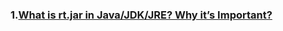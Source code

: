 ### 1.[What is rt.jar in Java/JDK/JRE? Why it’s Important?](http://javarevisited.blogspot.hk/2015/01/what-is-rtjar-in-javajdkjre-why-its-important.html)



